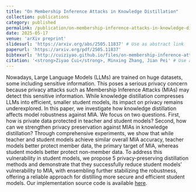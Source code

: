 ```yaml
---
title: "On Membership Inference Attacks in Knowledge Distillation"
collection: publications
category: published
permalink: /publication/on-membership-inference-attacks-in-knowledge-distillation
date: 2025-05-17
venue: 'arXiv preprint'
slidesurl: 'https://arxiv.org/abs/2505.11837' # Use as abstract link
paperurl: 'https://arxiv.org/pdf/2505.11837'
bibtexurl: 'http://cuiziyao.github.io/files/on-membership-inference-attacks-in-knowledge-distillation.bib'
citation: '<strong>Ziyao Cui</strong>, Minxing Zhang, Jian Pei' # Use as author names
---
```


Nowadays, Large Language Models (LLMs) are trained on huge datasets, some including sensitive information. This poses a serious privacy concern because privacy attacks such as Membership Inference Attacks (MIAs) may detect this sensitive information. While knowledge distillation compresses LLMs into efficient, smaller student models, its impact on privacy remains underexplored. In this paper, we investigate how knowledge distillation affects model robustness against MIA. We focus on two questions. First, how is private data protected in teacher and student models? Second, how can we strengthen privacy preservation against MIAs in knowledge distillation? Through comprehensive experiments, we show that while teacher and student models achieve similar overall MIA accuracy, teacher models better protect member data, the primary target of MIA, whereas student models better protect non-member data. To address this vulnerability in student models, we propose 5 privacy-preserving distillation methods and demonstrate that they successfully reduce student models’ vulnerability to MIA, with ensembling further stabilizing the robustness, offering a reliable approach for distilling more secure and efficient student models. Our implementation source code is available [here](https://github.com/richardcui18/MIA_in_KD).